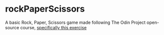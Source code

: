 # rockPaperScissors
A basic Rock, Paper, Scissors game made following The Odin Project open-source course, [specifically this exercise](https://www.theodinproject.com/courses/web-development-101/lessons/rock-paper-scissors?ref=lnav)
